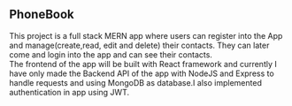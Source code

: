 ## PhoneBook

This project is a full stack MERN app where users can register into the App and manage(create,read, edit and delete) their contacts. They can later come and login into the app and can see their contacts.  
The frontend of the app will be built with React framework and currently I have only made the Backend API of the app with NodeJS and Express to handle requests and using MongoDB as database.I also implemented authentication in app using JWT.
